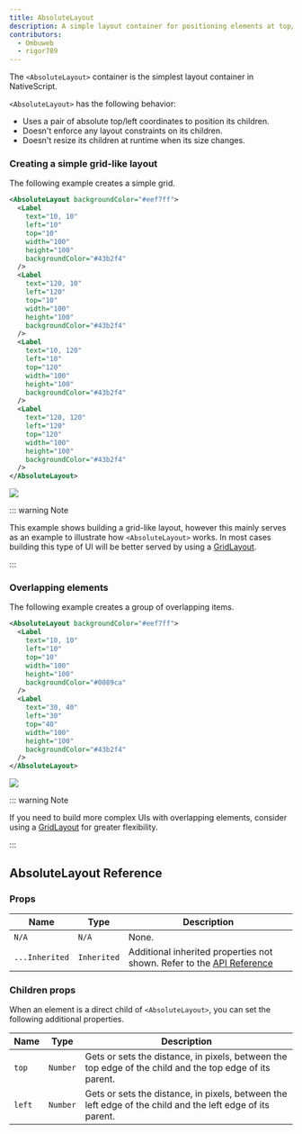 ```yaml
---
title: AbsoluteLayout
description: A simple layout container for positioning elements at top/left coordinates.
contributors:
  - Ombuweb
  - rigor789
---
```


The `<AbsoluteLayout>` container is the simplest layout container in NativeScript.

`<AbsoluteLayout>` has the following behavior:

- Uses a pair of absolute top/left coordinates to position its children.
- Doesn't enforce any layout constraints on its children.
- Doesn't resize its children at runtime when its size changes.

### Creating a simple grid-like layout

The following example creates a simple grid.

```xml
<AbsoluteLayout backgroundColor="#eef7ff">
  <Label
    text="10, 10"
    left="10"
    top="10"
    width="100"
    height="100"
    backgroundColor="#43b2f4"
  />
  <Label
    text="120, 10"
    left="120"
    top="10"
    width="100"
    height="100"
    backgroundColor="#43b2f4"
  />
  <Label
    text="10, 120"
    left="10"
    top="120"
    width="100"
    height="100"
    backgroundColor="#43b2f4"
  />
  <Label
    text="120, 120"
    left="120"
    top="120"
    width="100"
    height="100"
    backgroundColor="#43b2f4"
  />
</AbsoluteLayout>
```

<img class="md:w-1/2 lg:w-1/3" src="https://art.nativescript.org/layouts/absolute_layout_grid.svg" />

::: warning Note

This example shows building a grid-like layout, however this mainly serves as an example to illustrate how `<AbsoluteLayout>` works. In most cases building this type of UI will be better served by using a [GridLayout](/ui/grid-layout).

:::

### Overlapping elements

The following example creates a group of overlapping items.

```xml
<AbsoluteLayout backgroundColor="#eef7ff">
  <Label
    text="10, 10"
    left="10"
    top="10"
    width="100"
    height="100"
    backgroundColor="#0089ca"
  />
  <Label
    text="30, 40"
    left="30"
    top="40"
    width="100"
    height="100"
    backgroundColor="#43b2f4"
  />
</AbsoluteLayout>
```

<img class="md:w-1/2 lg:w-1/3" src="https://art.nativescript.org/layouts/absolute_layout_overlap.svg" />

::: warning Note

If you need to build more complex UIs with overlapping elements, consider using a [GridLayout](/ui/grid-layout) for greater flexibility.

:::

## AbsoluteLayout Reference

### Props

| Name           | Type        | Description                                                                                                                                 |
| -------------- | ----------- | ------------------------------------------------------------------------------------------------------------------------------------------- |
| `N/A`          | `N/A`       | None.                                                                                                                                       |
| `...Inherited` | `Inherited` | Additional inherited properties not shown. Refer to the [API Reference](https://docs.nativescript.org/api-reference/classes/absolutelayout) |

### Children props

When an element is a direct child of `<AbsoluteLayout>`, you can set the following additional properties.

| Name   | Type     | Description                                                                                               |
| ------ | -------- | --------------------------------------------------------------------------------------------------------- |
| `top`  | `Number` | Gets or sets the distance, in pixels, between the top edge of the child and the top edge of its parent.   |
| `left` | `Number` | Gets or sets the distance, in pixels, between the left edge of the child and the left edge of its parent. |
